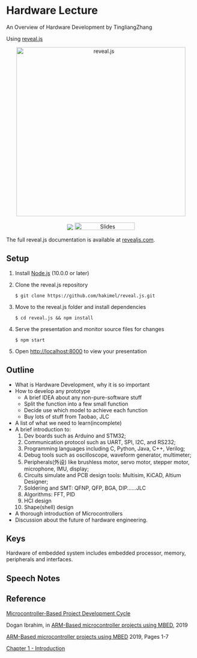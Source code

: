 # Hardware Lecture
An Overview of Hardware Development by TingliangZhang

Using [reveal.js](https://github.com/hakimel/reveal.js)

<p align="center">
  <a href="https://revealjs.com">
  <img src="https://hakim-static.s3.amazonaws.com/reveal-js/logo/v1/reveal-black-text.svg" alt="reveal.js" width="450">
  </a>
  <br><br>
  <a href="https://github.com/hakimel/reveal.js/actions"><img src="https://github.com/hakimel/reveal.js/workflows/tests/badge.svg"></a>
  <a href="https://slides.com/"><img src="https://s3.amazonaws.com/static.slid.es/images/slides-github-banner-320x40.png?1" alt="Slides" width="160" height="20"></a>
</p>

The full reveal.js documentation is available at [revealjs.com](https://revealjs.com/).



## Setup

1. Install [Node.js](https://nodejs.org/) (10.0.0 or later)

2. Clone the reveal.js repository

   ```shell
   $ git clone https://github.com/hakimel/reveal.js.git
   ```

3. Move to the reveal.js folder and install dependencies

   ```shell
   $ cd reveal.js && npm install
   ```

4. Serve the presentation and monitor source files for changes

   ```shell
   $ npm start
   ```

5. Open [http://localhost:8000](http://localhost:8000/) to view your presentation

## Outline

- What is Hardware Development, why it is so important
- How to develop any prototype
  - A brief IDEA about any non-pure-software stuff
  - Split the function into a few small function
  - Decide use which model to achieve each function
  - Buy lots of stuff from Taobao, JLC
- A list of what we need to learn(incomplete)
- A brief introduction to: 
  1. Dev boards such as Arduino and STM32; 
  2. Communication protocol such as UART, SPI, I2C, and RS232; 
  3. Programming languages including C, Python, Java, C++, Verilog; 
  4. Debug tools such as oscilloscope, waveform generator, multimeter; 
  5. Peripherals(外设) like brushless motor, servo motor, stepper motor, microphone, IMU, display; 
  6. Circuits simulate and PCB design tools: Multisim, KiCAD, Altium Designer; 
  7. Soldering and SMT: QFNP, QFP, BGA, DIP......JLC
  8. Algorithms: FFT, PID
  9. HCI design
  10. Shape(shell) design
- A thorough introduction of Microcontrollers
- Discussion about the future of hardware engineering.



## Keys

Hardware of embedded system includes embedded processor, memory, peripherals and interfaces.



## Speech Notes



## Reference

[Microcontroller-Based Project Development Cycle](https://www.sciencedirect.com/science/article/pii/B9780081029695000021)

Dogan Ibrahim, in [ARM-Based microcontroller projects using MBED](https://www.sciencedirect.com/book/9780081029695), 2019



[ARM-Based microcontroller projects using MBED](https://www.sciencedirect.com/science/book/9780081029695)  2019, Pages 1-7

[Chapter 1 - Introduction](https://www.sciencedirect.com/science/article/pii/B978008102969500001X)

